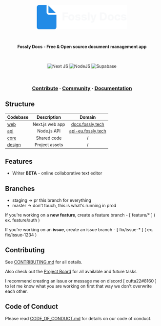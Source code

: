 <a href="https://docs.fossly.tech">
<p align="center">
    <img height="80" src="./assets/logo.png"/>
</p>
</a>

<br />
<p align="center">
    <strong>Fossly Docs - Free & Open source document management app</strong>
</p>
<br />

<p align="center">
    <img align="center" alt="Next JS" src="https://img.shields.io/badge/nextjs-%23000000.svg?style=for-the-badge&logo=next.js&logoColor=white"/>
    <img align="center" alt="NodeJS" src="https://img.shields.io/badge/node.js-%2343853D.svg?style=for-the-badge&logo=node.js&logoColor=white" />
    <img align="center" alt="Supabase" src="https://img.shields.io/badge/Supabase-3ECF8E?style=for-the-badge&logo=supabase&logoColor=white" />
</p>

<br />

<h3 align="center">
    <a href="https://github.com/fosslytech/docs/blob/master/CONTRIBUTING.md">Contribute</a>
    <span> · </span>
    <a href="https://discord.gg/UygKwaj3">Community</a>
    <span> · </span>
    <a href="https://github.com/fosslytech/docs/wiki">Documentation</a>
</h3>

## Structure

| Codebase            |   Description   |                        Domain                         |
| :------------------ | :-------------: | :---------------------------------------------------: |
| [web](../web)       | Next.js web app |     [docs.fossly.tech](https://docs.fossly.tech)      |
| [api](../api)       |   Node.js API   | [api-eu.fossly.tech](https://api-eu.fossly.tech/docs) |
| [core](../core)     |   Shared code   |                           /                           |
| [design](../design) | Project assets  |                           /                           |

<!-- | [apiv2](../apiv2)   | API but with Bun |                               /                               | -->
<!-- | [mobile](mobile)   |  Mobile app          |   /   | -->
<!-- | [desktop](desktop) |  Desktop app         |   /   | -->

## Features

- Writer **BETA** - online collaborative text editor

## Branches

- staging -> pr this branch for everything
- master -> don't touch, this is what's running in prod

If you're working on a **new feature**, create a feature branch - [ feature/\* ] ( ex. feature/auth )

If you're working on an **issue**, create an issue branch - [ fix/issue-\* ] ( ex. fix/issue-1234 )

## Contributing

See [CONTRIBUTING.md](https://github.com/fosslytech/docs/blob/master/CONTRIBUTING.md) for all details.

Also check out the [Project Board]() for all available and future tasks

I recommend creating an issue or message me on discord [ cufta22#8160 ] to let me know what you are working on first that way we don't overwrite each other.

## Code of Conduct

Please read [CODE_OF_CONDUCT.md](https://github.com/fosslytech/docs/blob/master/CODE_OF_CONDUCT.md) for details on our code of conduct.
